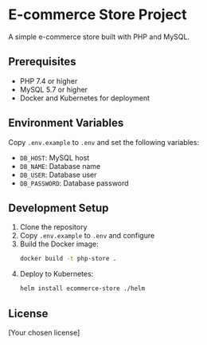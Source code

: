 # E-commerce Store Project

A simple e-commerce store built with PHP and MySQL.

## Prerequisites

- PHP 7.4 or higher
- MySQL 5.7 or higher
- Docker and Kubernetes for deployment

## Environment Variables

Copy `.env.example` to `.env` and set the following variables:

- `DB_HOST`: MySQL host
- `DB_NAME`: Database name
- `DB_USER`: Database user
- `DB_PASSWORD`: Database password

## Development Setup

1. Clone the repository
2. Copy `.env.example` to `.env` and configure
3. Build the Docker image:
   ```bash
   docker build -t php-store .
   ```
4. Deploy to Kubernetes:
   ```bash
   helm install ecommerce-store ./helm
   ```

## License

[Your chosen license]
